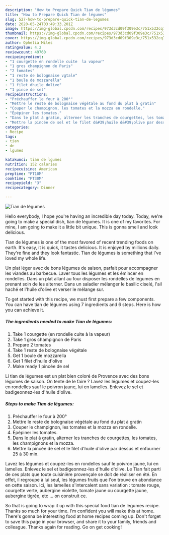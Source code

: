 ```yaml
---
description: "How to Prepare Quick Tian de légumes"
title: "How to Prepare Quick Tian de légumes"
slug: 527-how-to-prepare-quick-tian-de-legumes
date: 2020-05-24T03:49:33.201Z
image: https://img-global.cpcdn.com/recipes/973d3cd09f309e3c/751x532cq70/tian-de-legumes-photo-principale-de-la-recette.jpg
thumbnail: https://img-global.cpcdn.com/recipes/973d3cd09f309e3c/751x532cq70/tian-de-legumes-photo-principale-de-la-recette.jpg
cover: https://img-global.cpcdn.com/recipes/973d3cd09f309e3c/751x532cq70/tian-de-legumes-photo-principale-de-la-recette.jpg
author: Ophelia Miles
ratingvalue: 4.2
reviewcount: 49760
recipeingredient:
- "1 courgette en rondelle cuite  la vapeur"
- "1 gros champignon de Paris"
- "2 tomates"
- "1 reste de bolognaise vgtale"
- "1 boule de mozzarella"
- "1 filet dhuile dolive"
- "1 pince de sel"
recipeinstructions:
- "Préchauffer le four à 200°"
- "Mettre le reste de bolognaise végétale au fond du plat à gratin"
- "Couper le champignon, les tomates et la mozza en rondelle."
- "Épépiner les tomates."
- "Dans le plat à gratin, alterner les tranches de courgettes, les tomates, les champignons et la mozza."
- "Mettre la pincée de sel et le filet d&#39;huile d&#39;olive par dessus et enfourner 25 à 30 min."
categories:
- Recipe
tags:
- tian
- de
- lgumes

katakunci: tian de lgumes 
nutrition: 152 calories
recipecuisine: American
preptime: "PT10M"
cooktime: "PT30M"
recipeyield: "3"
recipecategory: Dinner

---
```



![Tian de légumes](https://img-global.cpcdn.com/recipes/973d3cd09f309e3c/751x532cq70/tian-de-legumes-photo-principale-de-la-recette.jpg)

Hello everybody, I hope you're having an incredible day today. Today, we're going to make a special dish, tian de légumes. It is one of my favorites. For mine, I am going to make it a little bit unique. This is gonna smell and look delicious.

Tian de légumes is one of the most favored of recent trending foods on earth. It's easy, it is quick, it tastes delicious. It is enjoyed by millions daily. They're fine and they look fantastic. Tian de légumes is something that I've loved my whole life.

Un plat léger avec de bons légumes de saison, parfait pour accompagner les viandes au barbecue. Laver tous les légumes et les émincer en rondelles. Dans un plat allant au four disposer les rondelles de légumes en prenant soin de les alterner. Dans un saladier mélanger le basilic ciselé, l&#39;ail haché et l&#39;huile d&#39;olive et verser le mélange sur.


To get started with this recipe, we must first prepare a few components. You can have tian de légumes using 7 ingredients and 6 steps. Here is how you can achieve it.

<!--inarticleads1-->

##### The ingredients needed to make Tian de légumes:

1. Take 1 courgette (en rondelle cuite à la vapeur)
1. Take 1 gros champignon de Paris
1. Prepare 2 tomates
1. Take 1 reste de bolognaise végétale
1. Get 1 boule de mozzarella
1. Get 1 filet d&#39;huile d&#39;olive
1. Make ready 1 pincée de sel


Li tian de légumes est un plat bien coloré de Provence avec des bons légumes de saison. On tente de le faire ? Lavez les légumes et coupez-les en rondelles sauf le poivron jaune, lui en lamelles. Enlevez le sel et badigeonnez-les d&#39;huile d&#39;olive. 

<!--inarticleads2-->

##### Steps to make Tian de légumes:

1. Préchauffer le four à 200°
1. Mettre le reste de bolognaise végétale au fond du plat à gratin
1. Couper le champignon, les tomates et la mozza en rondelle.
1. Épépiner les tomates.
1. Dans le plat à gratin, alterner les tranches de courgettes, les tomates, les champignons et la mozza.
1. Mettre la pincée de sel et le filet d&#39;huile d&#39;olive par dessus et enfourner 25 à 30 min.


Lavez les légumes et coupez-les en rondelles sauf le poivron jaune, lui en lamelles. Enlevez le sel et badigeonnez-les d&#39;huile d&#39;olive. Le Tian fait parti de ces plats que toute cuisinière provençale se doit de réaliser en été. En effet, il regroupe à lui seul, les légumes fruits que l&#39;on trouve en abondance en cette saison. Ici, les lamelles s&#39;intercalent sans variation : tomate rouge, courgette verte, aubergine violette, tomate jaune ou courgette jaune, aubergine tigrée, etc … on construit ce. 

So that is going to wrap it up with this special food tian de légumes recipe. Thanks so much for your time. I'm confident you will make this at home. There's gonna be interesting food at home recipes coming up. Don't forget to save this page in your browser, and share it to your family, friends and colleague. Thanks again for reading. Go on get cooking!
